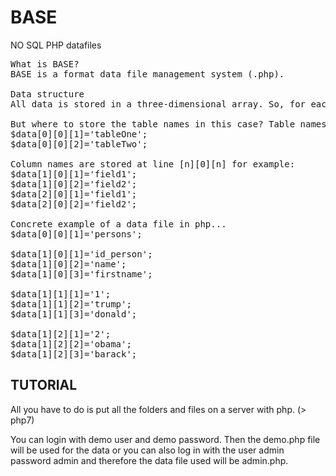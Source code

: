 # BASE
NO SQL PHP datafiles

<pre>
What is BASE?
BASE is a format data file management system (.php).

Data structure
All data is stored in a three-dimensional array. So, for each piece of data, a [table][row][column] coordinate.

But where to store the table names in this case? Table names are stored at indices [0][0][n] for example:
$data[0][0][1]='tableOne';
$data[0][0][2]='tableTwo';

Column names are stored at line [n][0][n] for example:
$data[1][0][1]='field1';
$data[1][0][2]='field2';
$data[2][0][1]='field1';
$data[2][0][2]='field2';

Concrete example of a data file in php...
$data[0][0][1]='persons';

$data[1][0][1]='id_person';
$data[1][0][2]='name';
$data[1][0][3]='firstname';

$data[1][1][1]='1';
$data[1][1][2]='trump';
$data[1][1][3]='donald';

$data[1][2][1]='2';
$data[1][2][2]='obama';
$data[1][2][3]='barack';
</pre>

## TUTORIAL
<p>All you have to do is put all the folders and files on a server with php. (> php7)<p>
<p>You can login with demo user and demo password. Then the demo.php file will be used for the data or you can also log in with the user admin password admin and therefore the data file used will be admin.php.</p>
